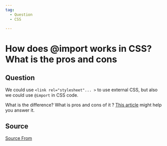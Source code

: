 ```yaml
---
tag:
  - Question
  - CSS

---
```

  
# How does @import works in CSS? What is the pros and cons

## Question
We could use `<link rel="stylesheet"... >` to use external CSS, but also we could use `@import` in CSS code.

What is the difference? What is pros and cons of it ? [This article](https://www.keycdn.com/blog/css-import) might help you answer it.




##  Source
[Source From](https://bigfrontend.dev/question/How-does-import-works-in-CSS-What-is-the-pros-and-cons)

  